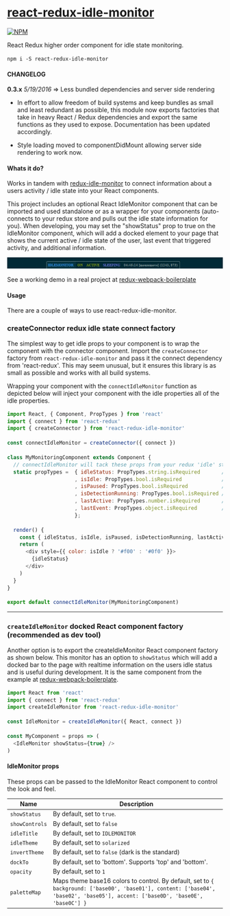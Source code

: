 # [react-redux-idle-monitor](https://npmjs.com/packages/react-redux-idle-monitor)

[![NPM](https://nodei.co/npm/react-redux-idle-monitor.png?stars=true&downloads=true)](https://nodei.co/npm/react-redux-idle-monitor/)

React Redux higher order component for idle state monitoring.

`npm i -S react-redux-idle-monitor`


#### CHANGELOG

**0.3.x** *5/19/2016* => Less bundled dependencies and server side rendering

* In effort to allow freedom of build systems and keep bundles as small and least redundant as possible, this module now exports factories that take in heavy React / Redux dependencies and export the same functions as they used to expose. Documentation has been updated accordingly.

* Style loading moved to componentDidMount allowing server side rendering to work now.


#### Whats it do?

Works in tandem with [redux-idle-monitor](https://npmjs.com/packages/redux-idle-monitor) to connect information about a users activity / idle state into your React components.


This project includes an optional React IdleMonitor component that can be imported and used standalone or as a wrapper for your components (auto-connects to your redux store and pulls out the idle state information for you).  When developing, you may set the "showStatus" prop to true on the IdleMonitor component, which will add a docked element to your page that shows the current active / idle state of the user, last event that triggered activity, and additional information.


![idle monitor](/src/public/assets/idle-monitor.gif)

See a working demo in a real project at [redux-webpack-boilerplate](https://cchamberlain.github.io/redux-webpack-boilerplate)

#### Usage


There are a couple of ways to use react-redux-idle-monitor.


### createConnector redux idle state connect factory


The simplest way to get idle props to your component is to wrap the component with the connector component. Import the `createConnector` factory from `react-redux-idle-monitor` and pass it the connect dependency from 'react-redux'.  This may seem unusual, but it ensures this library is as small as possible and works with all build systems.

Wrapping your component with the `connectIdleMonitor` function as depicted below will inject your component with the idle properties all of the idle properties.

```js
import React, { Component, PropTypes } from 'react'
import { connect } from 'react-redux'
import { createConnector } from 'react-redux-idle-monitor'

const connectIdleMonitor = createConnector({ connect })

class MyMonitoringComponent extends Component {
  // connectIdleMonitor will tack these props from your redux 'idle' state
  static propTypes =  { idleStatus: PropTypes.string.isRequired       // 'ACTIVE' if user is active or one of your other configured idle states.
                      , isIdle: PropTypes.bool.isRequired             // false if user is active or idle if user is in one of your idle states.
                      , isPaused: PropTypes.bool.isRequired           // true if idle detection has been paused.
                      , isDetectionRunning: PropTypes.bool.isRequired // true if redux idle middleware is currently monitoring user mouse / keyboard activity.
                      , lastActive: PropTypes.number.isRequired       // the last time that the user was active (when detection is running).
                      , lastEvent: PropTypes.object.isRequired        // the last mouse event coordinates that were triggered (when detection is running).
                      };

  render() {
    const { idleStatus, isIdle, isPaused, isDetectionRunning, lastActive, lastEvent } = this.props
    return (
      <div style={{ color: isIdle ? '#f00' : '#0f0' }}>
        {idleStatus}
      </div>
    )
  }
}

export default connectIdleMonitor(MyMonitoringComponent)
```

___


### `createIdleMonitor` docked React component factory (recommended as dev tool)


Another option is to export the createIdleMonitor React component factory as shown below. This monitor has an option to `showStatus` which will add a docked bar to the page with realtime information on the users idle status and is useful during development. It is the same component from the example at [redux-webpack-boilerplate](http://redux-webpack-boilerplate.js.org).

```js
import React from 'react'
import { connect } from 'react-redux'
import createIdleMonitor from 'react-redux-idle-monitor'

const IdleMonitor = createIdleMonitor({ React, connect })

const MyComponent = props => (
  <IdleMonitor showStatus={true} />
)
```


#### IdleMonitor props

These props can be passed to the IdleMonitor React component to control the look and feel.

Name            | Description
-------------   | -------------
`showStatus`    | By default, set to `true`.
`showControls`  | By default, set to `false`
`idleTitle`     | By default, set to `IDLEMONITOR`
`idleTheme`     | By default, set to `solarized`
`invertTheme`   | By default, set to `false` (dark is the standard)
`dockTo`        | By default, set to 'bottom'. Supports 'top' and 'bottom'.
`opacity`       | By default, set to `1`
`paletteMap`    | Maps theme base16 colors to control. By default, set to `{ background: ['base00', 'base01'], content: ['base04', 'base02', 'base05'], accent: ['base0D', 'base0E', 'base0C'] }`
